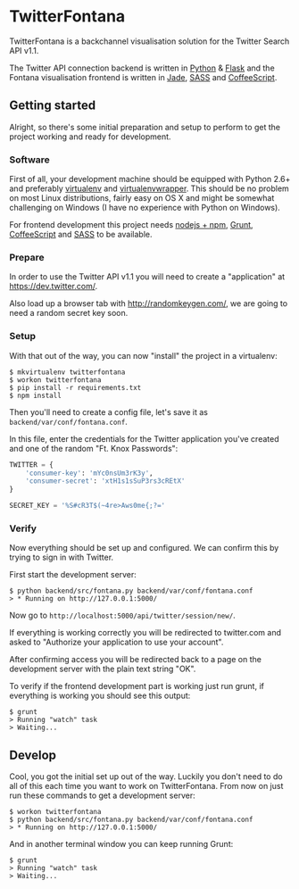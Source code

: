 # TwitterFontana

TwitterFontana is a backchannel visualisation solution for the Twitter
Search API v1.1.

The Twitter API connection backend is written in [Python] & [Flask] and the
Fontana visualisation frontend is written in [Jade], [SASS] and [CoffeeScript].

## Getting started

Alright, so there's some initial preparation and setup to perform to get
the project working and ready for development.

### Software

First of all, your development machine should be equipped with Python 2.6+
and preferably [virtualenv] and [virtualenvwrapper]. This should be no
problem on most Linux distributions, fairly easy on OS X and might be
somewhat challenging on Windows (I have no experience with Python on Windows).

For frontend development this project needs [nodejs + npm], [Grunt],
[CoffeeScript] and [SASS] to be available.

### Prepare

In order to use the Twitter API v1.1 you will need to create a
"application" at https://dev.twitter.com/.

Also load up a browser tab with http://randomkeygen.com/, we are going to need
a random secret key soon.

### Setup

With that out of the way, you can now "install" the project in a virtualenv:

``` shell
$ mkvirtualenv twitterfontana
$ workon twitterfontana
$ pip install -r requirements.txt
$ npm install
```

Then you'll need to create a config file, let's save it as
`backend/var/conf/fontana.conf`.

In this file, enter the credentials for the Twitter application you've created
and one of the random "Ft. Knox Passwords":

``` python
TWITTER = {
    'consumer-key': 'mYc0nsUm3rK3y',
    'consumer-secret': 'xtH1s1sSuP3rs3cREtX'
}

SECRET_KEY = '%S#cR3T$(~4re>Aws0me{;?='
```

### Verify

Now everything should be set up and configured. We can confirm this
by trying to sign in with Twitter.

First start the development server:

``` shell
$ python backend/src/fontana.py backend/var/conf/fontana.conf
> * Running on http://127.0.0.1:5000/
```

Now go to `http://localhost:5000/api/twitter/session/new/`.

If everything is working correctly you will be redirected to twitter.com
and asked to "Authorize your application to use your account".

After confirming access you will be redirected back to a page on
the development server with the plain text string "OK".

To verify if the frontend development part is working just run grunt,
if everything is working you should see this output:

``` shell
$ grunt
> Running "watch" task
> Waiting...
```

## Develop

Cool, you got the initial set up out of the way. Luckily you don't need to
do all of this each time you want to work on TwitterFontana. From now on just
run these commands to get a development server:

``` shell
$ workon twitterfontana
$ python backend/src/fontana.py backend/var/conf/fontana.conf
> * Running on http://127.0.0.1:5000/
```

And in another terminal window you can keep running Grunt:

``` shell
$ grunt
> Running "watch" task
> Waiting...
```



[Python]: http://www.python.org/
[Flask]: http://flask.pocoo.org/
[virtualenv]: http://www.virtualenv.org/
[virtualenvwrapper]: http://virtualenvwrapper.readthedocs.org/
[nodejs + npm]: http://nodejs.org/
[Grunt]: http://gruntjs.com/
[CoffeeScript]: http://coffeescript.org/
[SASS]: http://sass-lang.com/
[Jade]: http://jade-lang.com/
